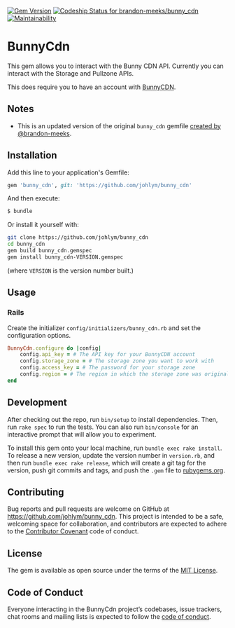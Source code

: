 [![Gem Version](https://badge.fury.io/rb/bunny_cdn.svg)](https://badge.fury.io/rb/bunny_cdn)
[![Codeship Status for brandon-meeks/bunny_cdn](https://app.codeship.com/projects/7f94a660-529a-0138-70bd-36e3badc0e07/status?branch=master)](https://app.codeship.com/projects/401801)
[![Maintainability](https://api.codeclimate.com/v1/badges/2cc8e5b9529c32d7473f/maintainability)](https://codeclimate.com/github/brandon-meeks/bunny_cdn/maintainability)

# BunnyCdn

This gem allows you to interact with the Bunny CDN API. Currently you can interact with the Storage and Pullzone APIs.

This does require you to have an account with [BunnyCDN](https://bunnycdn.com/).

## Notes 

* This is an updated version of the original `bunny_cdn` gemfile [created by @brandon-meeks](brandon-meeks/bunny_cdn). 

## Installation

Add this line to your application's Gemfile:

```ruby
gem 'bunny_cdn', git: 'https://github.com/johlym/bunny_cdn'
```

And then execute:

```sh
$ bundle
```

Or install it yourself with:

```sh
git clone https://github.com/johlym/bunny_cdn
cd bunny_cdn
gem build bunny_cdn.gemspec
gem install bunny_cdn-VERSION.gemspec
```

(where `VERSION` is the version number built.)

## Usage

### Rails

Create the initializer `config/initializers/bunny_cdn.rb` and set the configuration options.

```ruby
BunnyCdn.configure do |config|
    config.api_key = # The API key for your BunnyCDN account
    config.storage_zone = # The storage zone you want to work with
    config.access_key = # The password for your storage zone
    config.region = # The region in which the storage zone was originally created. If this is not set or is set to `eu`, the Gem will use the EU zone.
end
```

## Development

After checking out the repo, run `bin/setup` to install dependencies. Then, run `rake spec` to run the tests. You can also run `bin/console` for an interactive prompt that will allow you to experiment.

To install this gem onto your local machine, run `bundle exec rake install`. To release a new version, update the version number in `version.rb`, and then run `bundle exec rake release`, which will create a git tag for the version, push git commits and tags, and push the `.gem` file to [rubygems.org](https://rubygems.org).

## Contributing

Bug reports and pull requests are welcome on GitHub at https://github.com/johlym/bunny_cdn. This project is intended to be a safe, welcoming space for collaboration, and contributors are expected to adhere to the [Contributor Covenant](http://contributor-covenant.org) code of conduct.

## License

The gem is available as open source under the terms of the [MIT License](https://opensource.org/licenses/MIT).

## Code of Conduct

Everyone interacting in the BunnyCdn project’s codebases, issue trackers, chat rooms and mailing lists is expected to follow the [code of conduct](https://github.com/johlym/bunny_cdn/blob/master/CODE_OF_CONDUCT.md).
